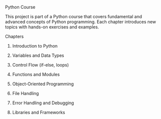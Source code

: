 Python Course

This project is part of a Python course that covers fundamental and advanced concepts of Python programming. Each chapter introduces new topics with hands-on exercises and examples.

Chapters

1. Introduction to Python

2. Variables and Data Types

3. Control Flow (if-else, loops)

4. Functions and Modules

5. Object-Oriented Programming

6. File Handling

7. Error Handling and Debugging

8. Libraries and Frameworks

